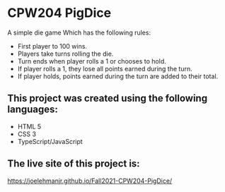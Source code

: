 # CPW204 PigDice
A simple die game Which has the following rules:
* First player to 100 wins.
* Players take turns rolling the die.
* Turn ends when player rolls a 1 or chooses to hold.
* If player rolls a 1, they lose all points earned during the turn.
* If player holds, points earned during the turn are added to their total.


## This project was created using the following languages:
* HTML 5
* CSS 3
* TypeScript/JavaScript

## The live site of this project is:
https://joelehmanjr.github.io/Fall2021-CPW204-PigDice/
